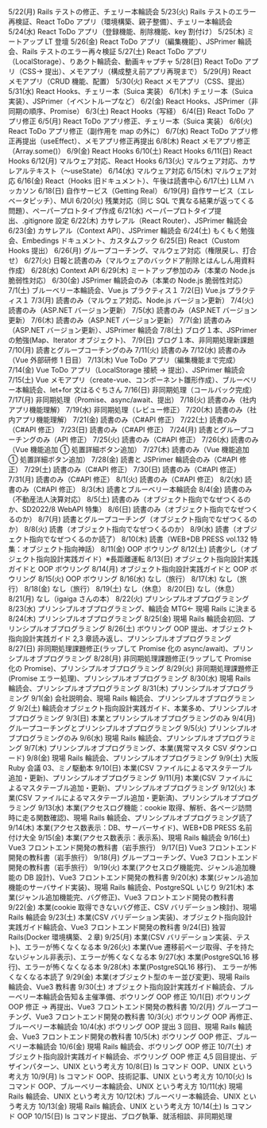 5/22(月) Rails テストの修正、チェリー本輪読会
5/23(火) Rails テストのエラー再検証、React ToDo アプリ（環境構築、親子整備）、チェリー本輪読会
5/24(水) React ToDo アプリ（登録機能、削除機能、key 割付け）
5/25(木) ミートアップ LT 登壇
5/26(金) React ToDo アプリ（編集機能）、JSPrimer 輪読会、Rails テストのエラー再々検証
5/27(土) React ToDo アプリ（LocalStorage）、りあクト輪読会、動画キャプチャ
5/28(日) React ToDo アプリ（CSS→ 提出）、メモアプリ（構成整え前アプリ再現まで）
5/29(月) React メモアプリ（CRUD 機能、配置）
5/30(火) React メモアプリ（CSS、提出）
5/31(水) React Hooks、チェリー本（Suica 実装）
6/1(木) チェリー本（Suica 実装）、JSPrimer（イベントループなど）
6/2(金) React Hooks、JSPrimer（非同期の順序、Promise）
6/3(土) React Hooks（写経）
6/4(日) React ToDo アプリ修正
6/5(月) React ToDo アプリ修正、チェリー本（Suica 実装）
6/6(火) React ToDo アプリ修正（副作用を map の外に）
6/7(水) React ToDo アプリ修正再提出（useEffect）、メモアプリ修正再提出
6/8(木) React メモアプリ修正（Array.some()）
6/9(金) React Hooks
6/10(土) React Hooks
6/11(日) React Hooks
6/12(月) マルウェア対応、React Hooks
6/13(火) マルウェア対応、カサレアルテキスト（〜useState）
6/14(水) マルウェア対応
6/15(木) マルウェア対応
6/16(金) React（Hooks 旧ドキュメント）、午後は読書中心
6/17(土) LLM ハッカソン
6/18(日) 自作サービス（Getting Real）
6/19(月) 自作サービス（エレベータピッチ）、MUI
6/20(火) 残業対応（同じ SQL で異なる結果が返ってくる問題）、ペーパープロトタイプ作成
6/21(水) ペーパープロトタイプ提出、.gitignore 設定
6/22(木) カサレアル（React Router）、JSPrimer 輪読会
6/23(金) カサレアル（Context API）、JSPrimer 輪読会
6/24(土) もくもく勉強会、Embedings ドキュメント、カスタムフック
6/25(日) React（Custom Hooks 提出）
6/26(月) グループコーチング、マルウェア対応（権限戻し、打合せ）
6/27(火) 日報と読書のみ（マルウェアのバックドア削除とはんしん用資料作成）
6/28(水) Context API
6/29(木) ミートアップ参加のみ（本業の Node.js 脆弱性対応）
6/30(金) JSPrimer 輪読会のみ（本業の Node.js 脆弱性対応）
7/1(土) ブルーベリー本輪読会、Vue.js プラクティス１
7/2(日) Vue.js プラクティス１
7/3(月) 読書のみ（マルウェア対応、Node.js バージョン更新）
7/4(火) 読書のみ（ASP.NET バージョン更新）
7/5(水) 読書のみ（ASP.NET バージョン更新）
7/6(木) 読書のみ（ASP.NET バージョン更新）
7/7(金) 読書のみ（ASP.NET バージョン更新）、JSPrimer 輪読会
7/8(土) ブログ１本、JSPrimer の勉強(Map、Iterator オブジェクト)、
7/9(日) ブログ１本、非同期処理新課題
7/10(月) 読書とグループコーチングのみ
7/11(火) 読書のみ
7/12(水) 読書のみ（Vue 外部研修 1 日目）
7/13(木) Vue ToDo アプリ（編集機能まで完成）
7/14(金) Vue ToDo アプリ（LocalStorage 接続 → 提出）、JSPrimer 輪読会
7/15(土) Vue メモアプリ（create-vue、コンポーネント雛形作成）、ブルーベリー本輪読会、let+for 文はるぐちさん
7/16(日) 非同期処理（コールバック完成）
7/17(月) 非同期処理（Promise、async/await、提出）
7/18(火) 読書のみ（社内アプリ機能理解）
7/19(水) 非同期処理（レビュー修正）
7/20(木) 読書のみ（社内アプリ機能理解）
7/21(金) 読書のみ（C#API 修正）
7/22(土) 読書のみ（C#API 修正）
7/23(日) 読書のみ（C#API 修正）
7/24(月) 読書とグループコーチングのみ（API 修正）
7/25(火) 読書のみ（C#API 修正）
7/26(水) 読書のみ（Vue 機能追加 ① 処置詳細ボタン追加）
7/27(木) 読書のみ（Vue 機能追加 ① 処置詳細ボタン追加）
7/28(金) 読書と JSPrimer 輪読会のみ（C#API 修正）
7/29(土) 読書のみ（C#API 修正）
7/30(日) 読書のみ（C#API 修正）
7/31(月) 読書のみ（C#API 修正）
8/1(火) 読書のみ（C#API 修正）
8/2(水) 読書のみ（C#API 修正）
8/3(木) 読書とブルーベリー本輪読会
8/4(金) 読書のみ（不動産法人決算対応）
8/5(土) 読書のみ（オブジェクト指向でなぜつくるのか、SD2022/8 WebAPI 特集）
8/6(日) 読書のみ（オブジェクト指向でなぜつくるのか）
8/7(月) 読書とグループコーチング（オブジェクト指向でなぜつくるのか）
8/8(火) 読書（オブジェクト指向でなぜつくるのか）
8/9(水) 読書（オブジェクト指向でなぜつくるのか読了）
8/10(木) 読書（WEB+DB PRESS vol.132 特集：オブジェクト指向神話）
8/11(金) OOP ボウリング
8/12(土) 読書少し（オブジェクト指向設計実践ガイド）※長距離運転
8/13(日) オブジェクト指向設計実践ガイドと OOP ボウリング
8/14(月) オブジェクト指向設計実践ガイドと OOP ボウリング
8/15(火) OOP ボウリング
8/16(水) なし（旅行）
8/17(木) なし（旅行）
8/18(金) なし（旅行）
8/19(土) なし（休息）
8/20(日) なし（休息）
8/21(月) なし（igaiga さんの本）
8/22(火) プリンシプルオブプログラミング
8/23(水) プリンシプルオブプログラミング、輪読会 MTG← 現場 Rails に決まる
8/24(木) プリンシプルオブプログラミング
8/25(金) 現場 Rails 輪読会初回、プリンシプルオブプログラミング
8/26(土) ボウリング OOP 提出、オブジェクト指向設計実践ガイド 2,3 章読み返し、プリンシプルオブプログラミング
8/27(日) 非同期処理課題修正(ラップして Promise 化の async/await)、プリンシプルオブプログラミング
8/28(月) 非同期処理課題修正(ラップして Promise 化の Promise)、プリンシプルオブプログラミング
8/29(火) 非同期処理課題修正(Promise エラー処理)、プリンシプルオブプログラミング
8/30(水) 現場 Rails 輪読会、プリンシプルオブプログラミング
8/31(木) プリンシプルオブプログラミング
9/1(金) 会社説明会、現場 Rails 輪読会、プリンシプルオブプログラミング
9/2(土) 輪読会オブジェクト指向設計実践ガイド、本業多め、プリンシプルオブプログラミング
9/3(日) 本業とプリンシプルオブプログラミングのみ
9/4(月) グループコーチングとプリンシプルオブプログラミング
9/5(火) プリンシプルオブプログラミングのみ
9/6(水) 現場 Rails 輪読会、プリンシプルオブプログラミング
9/7(木) プリンシプルオブプログラミング、本業(異常マスタ CSV ダウンロード)
9/8(金) 現場 Rails 輪読会、プリンシプルオブプログラミング
9/9(土) 大阪 Ruby 会議 03、ミノ駆動本
9/10(日) 本業(CSV ファイルによるマスタテーブル追加・更新)、プリンシプルオブプログラミング
9/11(月) 本業(CSV ファイルによるマスタテーブル追加・更新)、プリンシプルオブプログラミング
9/12(火) 本業(CSV ファイルによるマスタテーブル追加・更新済)、プリンシプルオブプログラミング
9/13(水) 本業(アクセスログ機能：cookie 取得、解析、各ページ訪問時に走る関数確認)、現場 Rails 輪読会、プリンシプルオブプログラミング読了
9/14(木) 本業(アクセス数表示：DB、サーバーサイド)、WEB+DB PRESS 名前付け大全
9/15(金) 本業(アクセス数表示：表示系)、現場 Rails 輪読会
9/16(土) Vue3 フロントエンド開発の教科書（岩手旅行）
9/17(日) Vue3 フロントエンド開発の教科書（岩手旅行）
9/18(月) グループコーチング、Vue3 フロントエンド開発の教科書（岩手旅行）
9/19(火) 本業(アクセスログ機能完、ジャンル追加機能の DB 設計)、Vue3 フロントエンド開発の教科書
9/20(水) 本業(ジャンル追加機能のサーバサイド実装)、現場 Rails 輪読会、PostgreSQL いじり
9/21(木) 本業(ジャンル追加機能完、バグ修正)、Vue3 フロントエンド開発の教科書
9/22(金) 本業(cookie 取得できないバグ修正、CSV バリデーション検討)、現場 Rails 輪読会
9/23(土) 本業(CSV バリデーション実装)、オブジェクト指向設計実践ガイド輪読会、Vue3 フロントエンド開発の教科書
9/24(日) 独習 Rails(Docker 環境構築、２章)
9/25(月) 本業(CSV バリデーション実装、テスト)、エラーが怖くなくなる本
9/26(火) 本業(Vue 遷移前ページ取得、子を持たないジャンル非表示)、エラーが怖くなくなる本
9/27(水) 本業(PostgreSQL16 移行)、エラーが怖くなくなる本
9/28(木) 本業(PostgreSQL16 移行)、 エラーが怖くなくなる本読了
9/29(金) 本業(オブジェクト型のキー並び変更)、現場 Rails 輪読会、Vue3 教科書
9/30(土) オブジェクト指向設計実践ガイド輪読会、ブルーベリー本輪読会告知＆主催準備、ボウリング OOP 修正
10/1(日) ボウリング OOP 修正 → 再提出、Vue3 フロントエンド開発の教科書
10/2(月) グループコーチング、Vue3 フロントエンド開発の教科書
10/3(火) ボウリング OOP 再修正、ブルーベリー本輪読会
10/4(水) ボウリング OOP 提出 3 回目、現場 Rails 輪読会、Vue3 フロントエンド開発の教科書
10/5(木) ボウリング OOP 修正、ブルーベリー本輪読会
10/6(金) 現場 Rails 輪読会、ボウリング OOP 修正
10/7(土) オブジェクト指向設計実践ガイド輪読会、ボウリング OOP 修正 4,5 回目提出、デザインパターン、UNIX という考え方
10/8(日) ls コマンド OOP、UNIX という考え方
10/9(月) ls コマンド OOP、技術記事、UNIX という考え方
10/10(火) ls コマンド OOP、ブルーベリー本輪読会、UNIX という考え方
10/11(水) 現場 Rails 輪読会、UNIX という考え方
10/12(木) ブルーベリー本輪読会、UNIX という考え方
10/13(金) 現場 Rails 輪読会、UNIX という考え方
10/14(土) ls コマンド OOP
10/15(日) ls コマンド提出、ブログ執筆、就活相談、非同期処理
